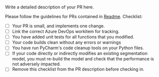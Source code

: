 Write a detailed description of your PR here.

Please follow the guidelines for PRs contained in [Readme](README.md). Checklist:

- [ ] Your PR is small, and implements one change.
- [ ] Link the correct Azure DevOps workitem for tracking.
- [ ] You have added unit tests for all functions that you modified.
- [ ] Your code builds clean without any errors or warnings
- [ ] You have run PyCharm's code cleanup tools on your Python files.
- [ ] If your code directly or indirectly modifies an existing segmentation model,
you must re-build the model and check that the performance is not adversely impacted.
- [ ] Remove this checklist from the PR description before checking in.
